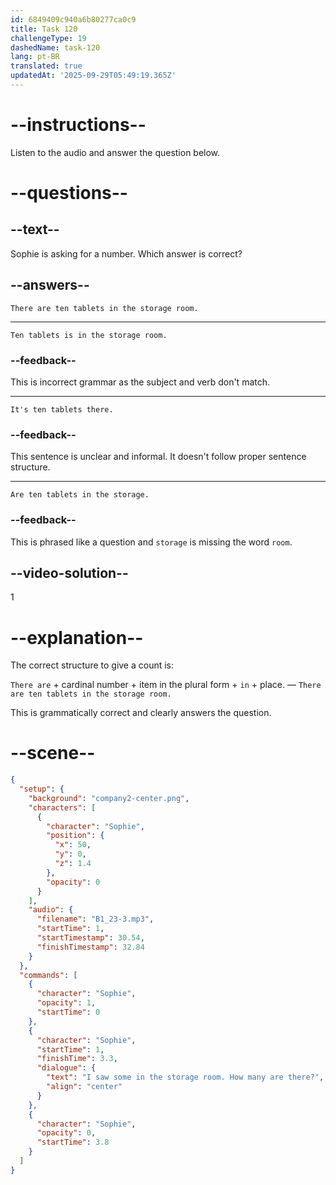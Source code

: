 ```yaml
---
id: 6849409c940a6b80277ca0c9
title: Task 120
challengeType: 19
dashedName: task-120
lang: pt-BR
translated: true
updatedAt: '2025-09-29T05:49:19.365Z'
---
```


<!-- (audio) Sophie: I saw some in the storage room. How many are there? -->

<!-- SPEAKING -->

# --instructions--

Listen to the audio and answer the question below.

# --questions--

## --text--

Sophie is asking for a number. Which answer is correct?

## --answers--

`There are ten tablets in the storage room.`

---

`Ten tablets is in the storage room.`

### --feedback--

This is incorrect grammar as the subject and verb don't match.

---

`It's ten tablets there.`

### --feedback--

This sentence is unclear and informal. It doesn't follow proper sentence structure.

---

`Are ten tablets in the storage.`

### --feedback--

This is phrased like a question and `storage` is missing the word `room`.

## --video-solution--

1

# --explanation--

The correct structure to give a count is:

`There are` + cardinal number + item in the plural form + `in` + place. — `There are ten tablets in the storage room.`

This is grammatically correct and clearly answers the question.

# --scene--

```json
{
  "setup": {
    "background": "company2-center.png",
    "characters": [
      {
        "character": "Sophie",
        "position": {
          "x": 50,
          "y": 0,
          "z": 1.4
        },
        "opacity": 0
      }
    ],
    "audio": {
      "filename": "B1_23-3.mp3",
      "startTime": 1,
      "startTimestamp": 30.54,
      "finishTimestamp": 32.84
    }
  },
  "commands": [
    {
      "character": "Sophie",
      "opacity": 1,
      "startTime": 0
    },
    {
      "character": "Sophie",
      "startTime": 1,
      "finishTime": 3.3,
      "dialogue": {
        "text": "I saw some in the storage room. How many are there?",
        "align": "center"
      }
    },
    {
      "character": "Sophie",
      "opacity": 0,
      "startTime": 3.8
    }
  ]
}
```
